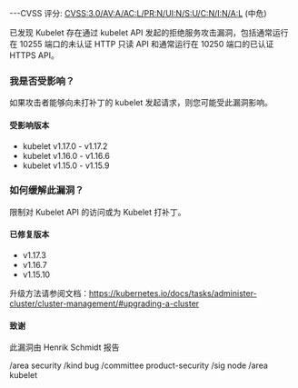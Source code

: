 ---CVSS 评分: [CVSS:3.0/AV:A/AC:L/PR:N/UI:N/S:U/C:N/I:N/A:L](https://www.first.org/cvss/calculator/3.0#CVSS:3.0/AV:A/AC:L/PR:N/UI:N/S:U/C:N/I:N/A:L) (中危)

已发现 Kubelet 存在通过 kubelet API 发起的拒绝服务攻击漏洞，包括通常运行在 10255 端口的未认证 HTTP 只读 API 和通常运行在 10250 端口的已认证 HTTPS API。

### 我是否受影响？

如果攻击者能够向未打补丁的 kubelet 发起请求，则您可能受此漏洞影响。

#### 受影响版本

- kubelet v1.17.0 - v1.17.2
- kubelet v1.16.0 - v1.16.6
- kubelet v1.15.0 - v1.15.9

### 如何缓解此漏洞？

限制对 Kubelet API 的访问或为 Kubelet 打补丁。

#### 已修复版本

- v1.17.3
- v1.16.7
- v1.15.10

升级方法请参阅文档：https://kubernetes.io/docs/tasks/administer-cluster/cluster-management/#upgrading-a-cluster

#### 致谢

此漏洞由 Henrik Schmidt 报告

/area security
/kind bug
/committee product-security
/sig node
/area kubelet